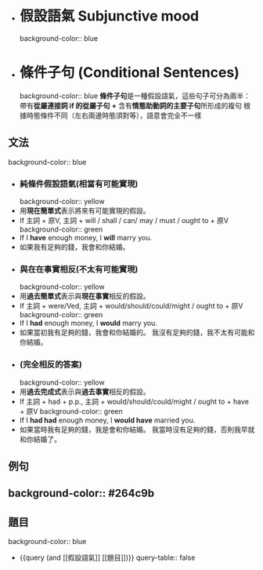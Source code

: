 - # 假設語氣 Subjunctive mood
  background-color:: blue
- # 條件子句 (Conditional Sentences)
  background-color:: blue
  **條件子句**是一種假設語氣，這些句子可分為兩半：
  帶有**從屬連接詞 if 的從屬子句** **+** 含有**情態助動詞的主要子句**所形成的複句
  根據時態條件不同（左右兩邊時態須對等），語意會完全不一樣
## 文法
background-color:: blue
- ### 純條件假設語氣(相當有可能實現)
  background-color:: yellow
- 用**現在簡單式**表示將來有可能實現的假設。
- If 主詞 + 原V, 主詞 + will / shall / can/ may / must / ought to + 原V
  background-color:: green
- If I **have** enough money, I **will** marry you.
- 如果我有足夠的錢，我會和你結婚。
- ### 與在在事實相反(不太有可能實現)
  background-color:: yellow
- 用**過去簡單式**表示與**現在事實**相反的假設。
- If 主詞 + were/Ved, 主詞 + would/should/could/might / ought to  + 原V
  background-color:: green
- If I **had** enough money, I **would** marry you.
- 如果當初我有足夠的錢，我會和你結婚的。
  我沒有足夠的錢，我不太有可能和你結婚。
- ### (完全相反的答案)
  background-color:: yellow
- 用**過去完成式**表示與**過去事實**相反的假設。
- If 主詞 + had + p.p., 主詞 + would/should/could/might / ought to + have + 原V
  background-color:: green
- If I **had had** enough money, I **would have** married you.
- 如果當時我有足夠的錢，我是會和你結婚。
  我當時沒有足夠的錢，否則我早就和你結婚了。
## 例句
background-color:: #264c9b
-
## 題目
background-color:: blue
- {{query (and [[假設語氣]] [[題目]])}}
  query-table:: false